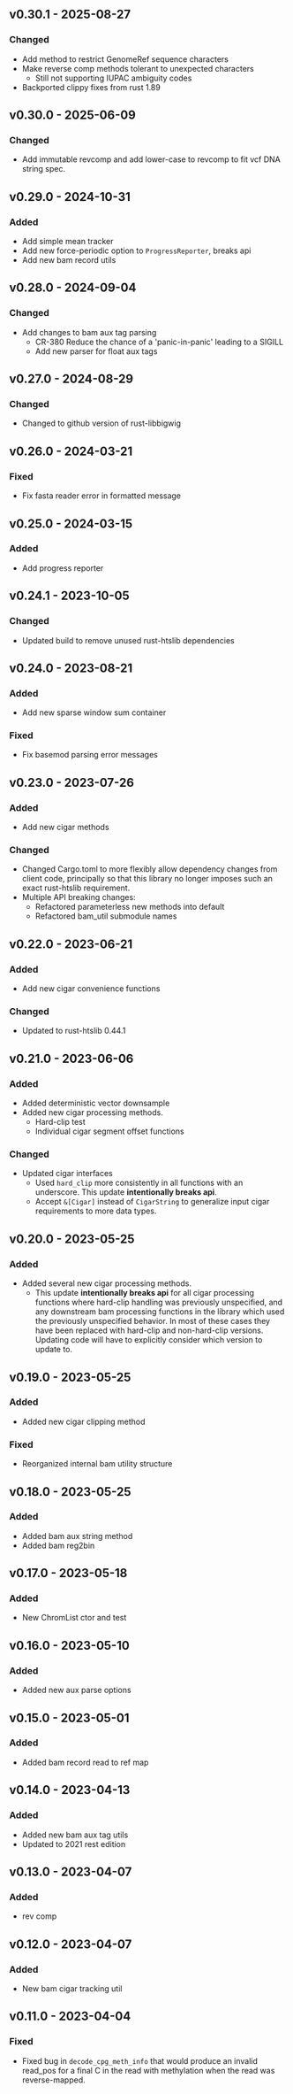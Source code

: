 ## v0.30.1 - 2025-08-27

### Changed
- Add method to restrict GenomeRef sequence characters
- Make reverse comp methods tolerant to unexpected characters
  - Still not supporting IUPAC ambiguity codes
- Backported clippy fixes from rust 1.89

## v0.30.0 - 2025-06-09

### Changed
- Add immutable revcomp and add lower-case to revcomp to fit vcf DNA string spec.

## v0.29.0 - 2024-10-31

### Added
- Add simple mean tracker
- Add new force-periodic option to `ProgressReporter`, breaks api
- Add new bam record utils

## v0.28.0 - 2024-09-04

### Changed
- Add changes to bam aux tag parsing
    - CR-380 Reduce the chance of a 'panic-in-panic' leading to a SIGILL
    - Add new parser for float aux tags

## v0.27.0 - 2024-08-29

### Changed
- Changed to github version of rust-libbigwig

## v0.26.0 - 2024-03-21

### Fixed
- Fix fasta reader error in formatted message

## v0.25.0 - 2024-03-15

### Added
- Add progress reporter

## v0.24.1 - 2023-10-05

### Changed
- Updated build to remove unused rust-htslib dependencies

## v0.24.0 - 2023-08-21

### Added
- Add new sparse window sum container

### Fixed
- Fix basemod parsing error messages

## v0.23.0 - 2023-07-26

### Added
- Add new cigar methods

### Changed
- Changed Cargo.toml to more flexibly allow dependency changes from client code, principally so that this library no
  longer imposes such an exact rust-htslib requirement.
- Multiple API breaking changes:
  - Refactored parameterless new methods into default
  - Refactored bam_util submodule names

## v0.22.0 - 2023-06-21

### Added
- Add new cigar convenience functions

### Changed
- Updated to rust-htslib 0.44.1

## v0.21.0 - 2023-06-06

### Added
- Added deterministic vector downsample
- Added new cigar processing methods.
    - Hard-clip test
    - Individual cigar segment offset functions

### Changed
- Updated cigar interfaces
  - Used `hard_clip` more consistently in all functions with an underscore. This update **intentionally breaks api**.
  - Accept `&[Cigar]` instead of `CigarString` to generalize input cigar requirements to more data types.

## v0.20.0 - 2023-05-25

### Added
- Added several new cigar processing methods.
  - This update **intentionally breaks api** for all cigar processing functions where hard-clip handling was previously
    unspecified, and any downstream bam processing functions in the library which used the previously unspecified
    behavior. In most of these cases they have been replaced with hard-clip and non-hard-clip versions. Updating code will
    have to explicitly consider which version to update to.

## v0.19.0 - 2023-05-25

### Added
- Added new cigar clipping method

### Fixed
- Reorganized internal bam utility structure

## v0.18.0 - 2023-05-25

### Added
- Added bam aux string method
- Added bam reg2bin

## v0.17.0 - 2023-05-18

### Added
- New ChromList ctor and test

## v0.16.0 - 2023-05-10

### Added
- Added new aux parse options

## v0.15.0 - 2023-05-01

### Added
- Added bam record read to ref map

## v0.14.0 - 2023-04-13

### Added
- Added new bam aux tag utils
- Updated to 2021 rest edition

## v0.13.0 - 2023-04-07

### Added
- rev comp

## v0.12.0 - 2023-04-07

### Added
- New bam cigar tracking util

## v0.11.0 - 2023-04-04

### Fixed
- Fixed bug in `decode_cpg_meth_info` that would produce an invalid read_pos for a final C in the read with methylation when the read was reverse-mapped.

